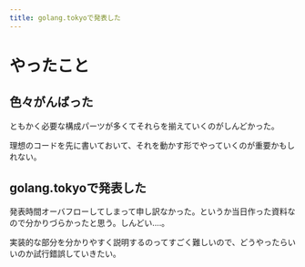 ```yaml
---
title: golang.tokyoで発表した
---
```


# やったこと

## 色々がんばった

ともかく必要な構成パーツが多くてそれらを揃えていくのがしんどかった。

理想のコードを先に書いておいて、それを動かす形でやっていくのが重要かもしれない。

## golang.tokyoで発表した

発表時間オーバフローしてしまって申し訳なかった。というか当日作った資料なので分かりづらかったと思う。しんどい‥‥。

実装的な部分を分かりやすく説明するのってすごく難しいので、どうやったらいいのか試行錯誤していきたい。
